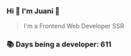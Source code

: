 ### Hi 👋 I&#39;m Juani 🦁

> I&#39;m a Frontend Web Developer SSR

### 📚 Days being a developer: 611
